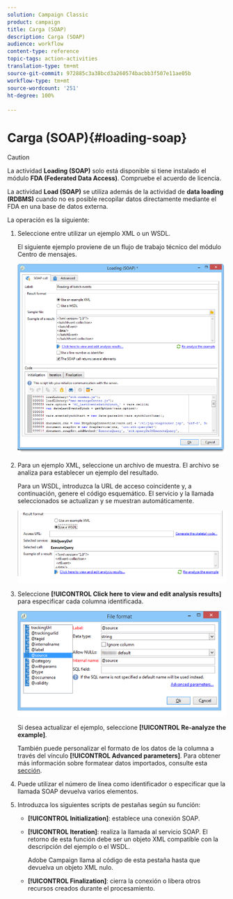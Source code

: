 ```yaml
---
solution: Campaign Classic
product: campaign
title: Carga (SOAP)
description: Carga (SOAP)
audience: workflow
content-type: reference
topic-tags: action-activities
translation-type: tm+mt
source-git-commit: 972885c3a38bcd3a260574bacbb3f507e11ae05b
workflow-type: tm+mt
source-wordcount: '251'
ht-degree: 100%

---
```



# Carga (SOAP){#loading-soap}

>[!CAUTION]
>
>La actividad **Loading (SOAP)** solo está disponible si tiene instalado el módulo **FDA (Federated Data Access)**. Compruebe el acuerdo de licencia.

La actividad **Load (SOAP)** se utiliza además de la actividad de **data loading (RDBMS)** cuando no es posible recopilar datos directamente mediante el FDA en una base de datos externa.

La operación es la siguiente:

1. Seleccione entre utilizar un ejemplo XML o un WSDL.

   El siguiente ejemplo proviene de un flujo de trabajo técnico del módulo Centro de mensajes.

   ![](assets/load_soap_002.png)

1. Para un ejemplo XML, seleccione un archivo de muestra. El archivo se analiza para establecer un ejemplo del resultado.

   Para un WSDL, introduzca la URL de acceso coincidente y, a continuación, genere el código esquemático. El servicio y la llamada seleccionados se actualizan y se muestran automáticamente.

   ![](assets/soap_load_003.png)

1. Seleccione **[!UICONTROL Click here to view and edit analysis results]** para especificar cada columna identificada.

   ![](assets/soap_load_001.png)

   Si desea actualizar el ejemplo, seleccione **[!UICONTROL Re-analyze the example]**.

   También puede personalizar el formato de los datos de la columna a través del vínculo **[!UICONTROL Advanced parameters]**. Para obtener más información sobre formatear datos importados, consulte esta [sección](../../platform/using/importing-data.md#import-wizard).

1. Puede utilizar el número de línea como identificador o especificar que la llamada SOAP devuelva varios elementos.
1. Introduzca los siguientes scripts de pestañas según su función:

   * **[!UICONTROL Initialization]**: establece una conexión SOAP.
   * **[!UICONTROL Iteration]**: realiza la llamada al servicio SOAP. El retorno de esta función debe ser un objeto XML compatible con la descripción del ejemplo o el WSDL.

      Adobe Campaign llama al código de esta pestaña hasta que devuelva un objeto XML nulo.

   * **[!UICONTROL Finalization]**: cierra la conexión o libera otros recursos creados durante el procesamiento.

